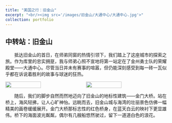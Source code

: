 ```yaml
---
title: "美国之行：旧金山"
excerpt: "<br/><img src='/images/旧金山/大通中心/大通中心.jpg'>"
collection: portfolio
---
```

## 中转站：旧金山
<p style="text-indent: 2em;"> 抵达旧金山的首日，在师弟同窗的热情引领下，我们踏上了这座城市的探索之旅。作为库里的忠实拥趸，我与师弟心照不宣地将第一站定在了金州勇士队的荣耀殿堂——大通中心。尽管当日并未有赛事的喧嚣，但仍能深刻感受到每一砖一瓦似乎都在诉说着胜利的故事与球迷的狂热。

<div style="display: flex; justify-content: space-between; align-items: center;">  
    <img src="/image/旧金山/大通中心/大通中心.jpg" style="width: calc(50% - 10px); margin-right: 10px;">  
    <img src="/image/旧金山/大通中心/对视库里.jpg" style="width: calc(50% - 10px); margin-right: 10px;">
</div>

<p style="text-indent: 2em;">  随后，我们的脚步自然而然地迈向了旧金山的地标性建筑——金门大桥。站在桥上，海风轻拂，让人心旷神怡。远眺而去，旧金山城与海湾的壮丽景色仿佛一幅精美的画卷缓缓展开。金门大桥那标志性的红色桥身，在蓝天白云的映衬下更显雄伟。桥下的海面波光粼粼，偶尔有几艘船悠然驶过，留下一道道白色的浪花。


